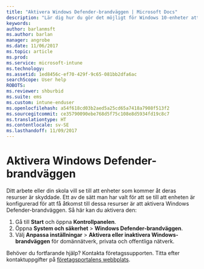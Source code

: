 ```yaml
---
title: "Aktivera Windows Defender-brandväggen | Microsoft Docs"
description: "Lär dig hur du gör det möjligt för Windows 10-enheter att komma åt företagets resurser genom att aktivera brandväggen."
keywords: 
author: barlanmsft
ms.author: barlan
manager: angrobe
ms.date: 11/06/2017
ms.topic: article
ms.prod: 
ms.service: microsoft-intune
ms.technology: 
ms.assetid: 1ed8456c-ef70-429f-9c65-081bb2dfa6ac
searchScope: User help
ROBOTS: 
ms.reviewer: shburbid
ms.suite: ems
ms.custom: intune-enduser
ms.openlocfilehash: a54f618cd03b2aed5a25cd65a7418a7908f513f2
ms.sourcegitcommit: ce35790090ebe768d5f75c108e8d5934fd19c8c7
ms.translationtype: HT
ms.contentlocale: sv-SE
ms.lasthandoff: 11/09/2017
---
```

# <a name="turn-on-your-windows-defender-firewall"></a>Aktivera Windows Defender-brandväggen

Ditt arbete eller din skola vill se till att enheter som kommer åt deras resurser är skyddade. Ett av de sätt man har valt för att se till att enheten är konfigurerad för att få åtkomst till dessa resurser är att aktivera Windows Defender-brandväggen. Så här kan du aktivera den:

1. Gå till **Start** och öppna **Kontrollpanelen**.
2. Öppna **System och säkerhet** > **Windows Defender-brandväggen**.
3. Välj **Anpassa inställningar** > **Aktivera eller inaktivera Windows-brandväggen** för domännätverk, privata och offentliga nätverk.

Behöver du fortfarande hjälp? Kontakta företagssupporten. Titta efter kontaktuppgifter på [företagsportalens webbplats](https://portal.manage.microsoft.com).
